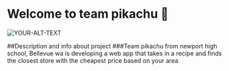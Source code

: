 # Welcome to team pikachu 👋   

<picture> 
 <img alt="YOUR-ALT-TEXT" src="https://e7.pngegg.com/pngimages/476/159/png-clipart-pokemon-pikachu-pikachu-pokemon-games-pokemon-thumbnail.png">
 
<picture> 


##Description and info about project 
###Team pikachu from newport high school, Bellevue wa is developing a web app that takes in a recipe and finds the closest store with the cheapest price based on your area
 
